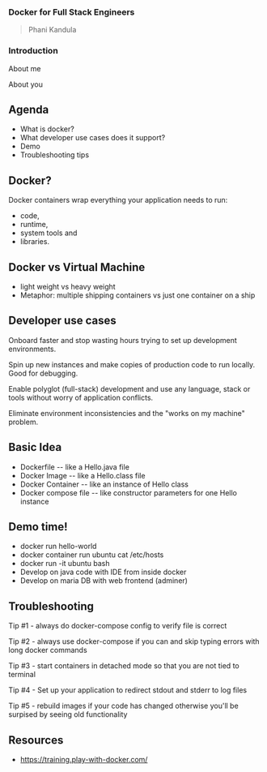 ### Docker for Full Stack Engineers

> Phani Kandula



### Introduction


About me


About you



## Agenda
- What is docker?
- What developer use cases does it support?
- Demo
- Troubleshooting tips



## Docker?

Docker containers wrap everything your application needs to run: 
 - code, 
 - runtime, 
 - system tools and
 - libraries.


## Docker vs Virtual Machine
- light weight vs heavy weight
- Metaphor: multiple shipping containers vs just one container on a ship



## Developer use cases


Onboard faster and stop wasting hours trying to set up development environments.


Spin up new instances and make copies of production code to run locally. Good for debugging.


Enable polyglot (full-stack) development and use any language, stack or tools without worry of application conflicts.


Eliminate environment inconsistencies and the "works on my machine" problem. 



## Basic Idea

- Dockerfile             -- like a Hello.java file
- Docker Image           -- like a Hello.class file
- Docker Container       -- like an instance of Hello class
- Docker compose file    -- like constructor parameters for one Hello instance



## Demo time!

- docker run hello-world
- docker container run ubuntu cat /etc/hosts
- docker run -it ubuntu bash
- Develop on java code with IDE from inside docker
- Develop on maria DB with web frontend (adminer)



## Troubleshooting

Tip #1 - always do docker-compose config to verify file is correct


Tip #2 - always use docker-compose if you can and skip typing errors with long docker commands


Tip #3 - start containers in detached mode so that you are not tied to terminal


Tip #4 - Set up your application to redirect stdout and stderr to log files


Tip #5 - rebuild images if your code has changed otherwise you'll be surpised by seeing old functionality



## Resources

- https://training.play-with-docker.com/